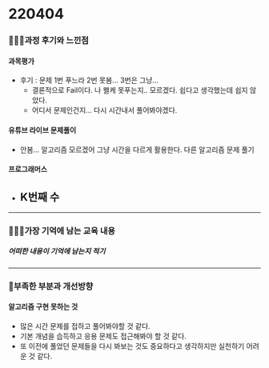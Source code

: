# 220404

### 👨🏼‍🏫과정 후기와 느낀점

#### 과목평가

- 후기 : 문제 1번 푸느라 2번 못봄... 3번은 그냥... 
  - 결론적으로 Fail이다. 나 왤케 못푸는지.. 모르겠다. 쉽다고 생각했는데 쉽지 않았다.
  - 어디서 문제인건지... 다시 시간내서 풀어봐야겠다.



#### 유튜브 라이브 문제풀이

- 안봄... 알고리즘 모르겠어 그냥 시간을 다르게 활용한다. 다른 알고리즘 문제 풀기



#### 프로그래머스

- K번째 수
  - 

---

### 💁🏼‍♂️가장 기억에 남는 교육 내용

##### 어떠한 내용이 기억에 남는지 적기

---

### 💫부족한 부분과 개선방향

#### 알고리즘 구현 못하는 것

- 많은 시간 문제를 접하고 풀어봐야할 것 같다.
- 기본 개념을 습득하고 응용 문제도 접근해봐야 할 것 같다.
- 또 이전에 풀었던 문제들을 다시 봐보는 것도 중요하다고 생각하지만 실천하기 어려운 것 같다.
